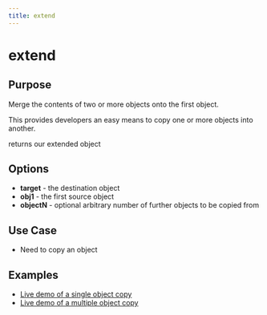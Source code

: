 ```yaml
---
title: extend
---
```

# extend #

## Purpose ##

Merge the contents of two or more objects onto the first object.

This provides developers an easy means to copy one or more objects into another.

returns our extended object

## Options ##

* **target** - the destination object
* **obj1** - the first source object
* **objectN** - optional arbitrary number of further objects to be copied from

## Use Case ##

* Need to copy an object

## Examples ##

* [Live demo of a single object copy](http://jsfiddle.net/popcornjs/fqYhq/)
* [Live demo of a multiple object copy](http://jsfiddle.net/popcornjs/DWmJs/)

